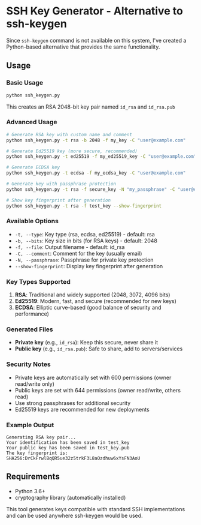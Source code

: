 # SSH Key Generator - Alternative to ssh-keygen

Since `ssh-keygen` command is not available on this system, I've created a Python-based alternative that provides the same functionality.

## Usage

### Basic Usage
```bash
python ssh_keygen.py
```
This creates an RSA 2048-bit key pair named `id_rsa` and `id_rsa.pub`

### Advanced Usage
```bash
# Generate RSA key with custom name and comment
python ssh_keygen.py -t rsa -b 2048 -f my_key -C "user@example.com"

# Generate Ed25519 key (more secure, recommended)
python ssh_keygen.py -t ed25519 -f my_ed25519_key -C "user@example.com"

# Generate ECDSA key
python ssh_keygen.py -t ecdsa -f my_ecdsa_key -C "user@example.com"

# Generate key with passphrase protection
python ssh_keygen.py -t rsa -f secure_key -N "my_passphrase" -C "user@example.com"

# Show key fingerprint after generation
python ssh_keygen.py -t rsa -f test_key --show-fingerprint
```

### Available Options
- `-t, --type`: Key type (rsa, ecdsa, ed25519) - default: rsa
- `-b, --bits`: Key size in bits (for RSA keys) - default: 2048
- `-f, --file`: Output filename - default: id_rsa
- `-C, --comment`: Comment for the key (usually email)
- `-N, --passphrase`: Passphrase for private key protection
- `--show-fingerprint`: Display key fingerprint after generation

### Key Types Supported
1. **RSA**: Traditional and widely supported (2048, 3072, 4096 bits)
2. **Ed25519**: Modern, fast, and secure (recommended for new keys)
3. **ECDSA**: Elliptic curve-based (good balance of security and performance)

### Generated Files
- **Private key** (e.g., `id_rsa`): Keep this secure, never share it
- **Public key** (e.g., `id_rsa.pub`): Safe to share, add to servers/services

### Security Notes
- Private keys are automatically set with 600 permissions (owner read/write only)
- Public keys are set with 644 permissions (owner read/write, others read)
- Use strong passphrases for additional security
- Ed25519 keys are recommended for new deployments

### Example Output
```
Generating RSA key pair...
Your identification has been saved in test_key
Your public key has been saved in test_key.pub
The key fingerprint is:
SHA256:DrCkFrwlBqQR5ue32z5trkF3L8aOzdhuw6xYsFN3AoU
```

## Requirements
- Python 3.6+
- cryptography library (automatically installed)

This tool generates keys compatible with standard SSH implementations and can be used anywhere ssh-keygen would be used.
